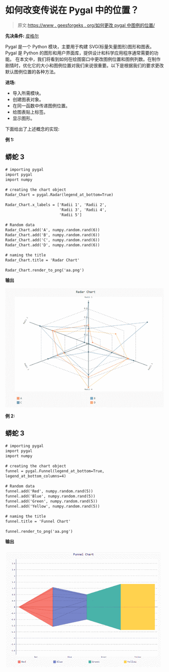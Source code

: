 # 如何改变传说在 Pygal 中的位置？

> 原文:[https://www . geesforgeks . org/如何更改 pygal 中图例的位置/](https://www.geeksforgeeks.org/how-to-change-the-position-of-legend-in-pygal/)

**先决条件:** [皮格尔](http://www.pygal.org/en/stable/)

Pygal 是一个 Python 模块，主要用于构建 SVG(标量矢量图形)图形和图表。Pygal 是 Python 的图形和用户界面库，提供设计和科学应用程序通常需要的功能。
在本文中，我们将看到如何在绘图窗口中更改图例位置和图例列数。在制作剧情时，优化它的大小和图例位置对我们来说很重要。以下是根据我们的要求更改默认图例位置的各种方法。

**进场:**

*   导入所需模块。
*   创建图表对象。
*   在同一函数中传递图例位置。
*   给图表贴上标签。
*   显示图形。

下面给出了上述概念的实现:

**例 1:**

## 蟒蛇 3

```
# importing pygal
import pygal
import numpy

# creating the chart object
Radar_Chart = pygal.Radar(legend_at_bottom=True)

Radar_Chart.x_labels = ['Radii 1', 'Radii 2',
                        'Radii 3', 'Radii 4',
                        'Radii 5']

# Random data
Radar_Chart.add('A', numpy.random.rand(6))
Radar_Chart.add('B', numpy.random.rand(6))
Radar_Chart.add('C', numpy.random.rand(6))
Radar_Chart.add('D', numpy.random.rand(6))

# naming the title
Radar_Chart.title = 'Radar Chart'

Radar_Chart.render_to_png('aa.png')
```

**输出**

![](img/6966b40426c0c9d14a6d8e1ac1e0d7c5.png)

**例 2:**

## 蟒蛇 3

```
# importing pygal
import pygal
import numpy

# creating the chart object
funnel = pygal.Funnel(legend_at_bottom=True, legend_at_bottom_columns=4)

# Random data
funnel.add('Red', numpy.random.rand(5))
funnel.add('Blue', numpy.random.rand(5))
funnel.add('Green', numpy.random.rand(5))
funnel.add('Yellow', numpy.random.rand(5))

# naming the title
funnel.title = 'Funnel Chart'

funnel.render_to_png('aa.png')
```

**输出**

![](img/b1e348ff3368cbaf792565f6380f97c7.png)